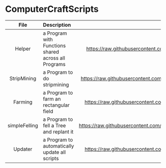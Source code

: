 # ComputerCraftScripts

| File | Description | Downloadlink |
| :--: | :---------- | :----------: |
| Helper | a Program with Functions shared across all Programs | https://raw.githubusercontent.com/chibbi/ComputerCraftScripts/main/Helper.lua |
| StripMining | a Program to do stripmining | https://raw.githubusercontent.com/chibbi/ComputerCraftScripts/main/StripMining.lua |
| Farming | a Program to farm an rectangular field | https://raw.githubusercontent.com/chibbi/ComputerCraftScripts/main/Farming.lua |
| simpleFelling | a Program to fell a Tree and replant it | https://raw.githubusercontent.com/chibbi/ComputerCraftScripts/main/simpleFelling.lua |
| Updater | a Program to automatically update all scripts | https://raw.githubusercontent.com/chibbi/ComputerCraftScripts/main/Updater.lua |
